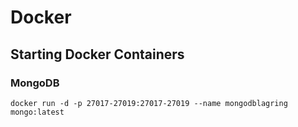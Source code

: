 # Docker

## Starting Docker Containers

### MongoDB

`docker run -d -p 27017-27019:27017-27019 --name mongodblagring mongo:latest`
